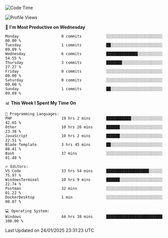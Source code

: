 <!--START_SECTION:waka-->
![Code Time](http://img.shields.io/badge/Code%20Time-3%2C941%20hrs%204%20mins-blue)

![Profile Views](http://img.shields.io/badge/Profile%20Views-6-blue)

📅 **I'm Most Productive on Wednesday** 

```text
Monday                   0 commits           ░░░░░░░░░░░░░░░░░░░░░░░░░   00.00 % 
Tuesday                  1 commits           ██░░░░░░░░░░░░░░░░░░░░░░░   09.09 % 
Wednesday                6 commits           ██████████████░░░░░░░░░░░   54.55 % 
Thursday                 3 commits           ███████░░░░░░░░░░░░░░░░░░   27.27 % 
Friday                   0 commits           ░░░░░░░░░░░░░░░░░░░░░░░░░   00.00 % 
Saturday                 0 commits           ░░░░░░░░░░░░░░░░░░░░░░░░░   00.00 % 
Sunday                   1 commits           ██░░░░░░░░░░░░░░░░░░░░░░░   09.09 % 
```


📊 **This Week I Spent My Time On** 

```text
💬 Programming Languages: 
PHP                      19 hrs 2 mins       ███████████░░░░░░░░░░░░░░   42.65 % 
Other                    10 hrs 26 mins      ██████░░░░░░░░░░░░░░░░░░░   23.38 % 
JavaScript               10 hrs 2 mins       ██████░░░░░░░░░░░░░░░░░░░   22.51 % 
Blade Template           3 hrs 45 mins       ██░░░░░░░░░░░░░░░░░░░░░░░   08.41 % 
Bash                     37 mins             ░░░░░░░░░░░░░░░░░░░░░░░░░   01.40 % 

🔥 Editors: 
VS Code                  33 hrs 54 mins      ███████████████████░░░░░░   75.97 % 
WindowsTerminal          10 hrs 9 mins       ██████░░░░░░░░░░░░░░░░░░░   22.74 % 
Postman                  32 mins             ░░░░░░░░░░░░░░░░░░░░░░░░░   01.22 % 
DockerDesktop            1 min               ░░░░░░░░░░░░░░░░░░░░░░░░░   00.07 % 

💻 Operating System: 
Windows                  44 hrs 38 mins      █████████████████████████   100.00 % 
```


 Last Updated on 24/01/2025 23:31:23 UTC
<!--END_SECTION:waka-->
